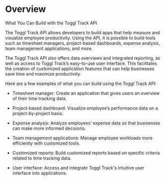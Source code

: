 # Overview

What You Can Build with the Toggl Track API

The Toggl Track API allows developers to build apps that help measure and visualize employee productivity. Using the API, it is possible to build tools such as timesheet managers, project-based dashboards, expense analysis, team management applications, and more.

The Toggl Track API also offers data overviews and integrated reporting, as well as access to Toggl Track’s easy-to-use user interface. This facilitates the creation of customized application features that can help businesses save time and maximize productivity.

Here are a few examples of what you can build using the Toggl Track API:

- Timesheet manager: Create an application that gives users an overview of their time tracking data.

- Project-based dashboard: Visualize employee’s performance data on a project-by-project basis.

- Expense analysis: Analyze employees' expense data so that businesses can make more informed decisions.

- Team management applications: Manage employee workloads more efficiently with customized tools.

- Customized reports: Build customized reports based on specific criteria related to time tracking data.

- User interface: Access and integrate Toggl Track's intuitive user interface into applications.
